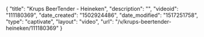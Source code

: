 {
    "title": "Krups BeerTender - Heineken",
    "description": "",
    "videoid": "111180369",
    "date_created": "1502924486",
    "date_modified": "1517251758",
    "type": "captivate",
    "layout": "video",
    "url": "\/v\/krups-beertender-heineken\/111180369"
}